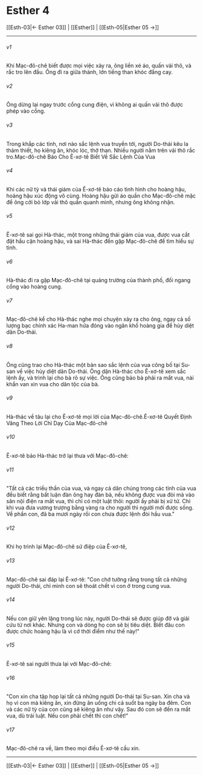 # Esther 4

[[Esth-03|← Esther 03]] | [[Esther]] | [[Esth-05|Esther 05 →]]
***



###### v1 
Khi Mạc-đô-chê biết được mọi việc xảy ra, ông liền xé áo, quấn vải thô, và rắc tro lên đầu. Ông đi ra giữa thành, lớn tiếng than khóc đắng cay. 

###### v2 
Ông dừng lại ngay trước cổng cung điện, vì không ai quấn vải thô được phép vào cổng. 

###### v3 
Trong khắp các tỉnh, nơi nào sắc lệnh vua truyền tới, người Do-thái kêu la thảm thiết, họ kiêng ăn, khóc lóc, thở than. Nhiều người nằm trên vải thô rắc tro.Mạc-đô-chê Báo Cho Ê-xơ-tê Biết Về Sắc Lệnh Của Vua 

###### v4 
Khi các nữ tỳ và thái giám của Ê-xơ-tê báo cáo tình hình cho hoàng hậu, hoàng hậu xúc động vô cùng. Hoàng hậu gửi áo quần cho Mạc-đô-chê mặc để ông cởi bỏ lớp vải thô quấn quanh mình, nhưng ông không nhận. 

###### v5 
Ê-xơ-tê sai gọi Hà-thác, một trong những thái giám của vua, được vua cắt đặt hầu cận hoàng hậu, và sai Hà-thác đến gặp Mạc-đô-chê để tìm hiểu sự tình. 

###### v6 
Hà-thác đi ra gặp Mạc-đô-chê tại quảng trường của thành phố, đối ngang cổng vào hoàng cung. 

###### v7 
Mạc-đô-chê kể cho Hà-thác nghe mọi chuyện xảy ra cho ông, ngay cả số lượng bạc chính xác Ha-man hứa đóng vào ngân khố hoàng gia để hủy diệt dân Do-thái. 

###### v8 
Ông cũng trao cho Hà-thác một bản sao sắc lệnh của vua công bố tại Su-san về việc hủy diệt dân Do-thái. Ông dặn Hà-thác cho Ê-xơ-tê xem sắc lệnh ấy, và trình lại cho bà rõ sự việc. Ông cũng bảo bà phải ra mắt vua, nài khẩn van xin vua cho dân tộc của bà. 

###### v9 
Hà-thác về tâu lại cho Ê-xơ-tê mọi lời của Mạc-đô-chê.Ê-xơ-tê Quyết Định Vâng Theo Lời Chỉ Dạy Của Mạc-đô-chê 

###### v10 
Ê-xơ-tê bảo Hà-thác trở lại thưa với Mạc-đô-chê: 

###### v11 
"Tất cả các triều thần của vua, và ngay cả dân chúng trong các tỉnh của vua đều biết rằng bất luận đàn ông hay đàn bà, nếu không được vua đòi mà vào sân nội điện ra mắt vua, thì chỉ có một luật thôi: người ấy phải bị xử tử. Chỉ khi vua đưa vương trượng bằng vàng ra cho người thì người mới được sống. Về phần con, đã ba mươi ngày rồi con chưa được lệnh đòi hầu vua." 

###### v12 
Khi họ trình lại Mạc-đô-chê sứ điệp của Ê-xơ-tê, 

###### v13 
Mạc-đô-chê sai đáp lại Ê-xơ-tê: "Con chớ tưởng rằng trong tất cả những người Do-thái, chỉ mình con sẽ thoát chết vì con ở trong cung vua. 

###### v14 
Nếu con giữ yên lặng trong lúc này, người Do-thái sẽ được giúp đỡ và giải cứu từ nơi khác. Nhưng con và dòng họ con sẽ bị tiêu diệt. Biết đâu con được chức hoàng hậu là vì cớ thời điểm như thế này!" 

###### v15 
Ê-xơ-tê sai người thưa lại với Mạc-đô-chê: 

###### v16 
"Con xin cha tập họp lại tất cả những người Do-thái tại Su-san. Xin cha và họ vì con mà kiêng ăn, xin đừng ăn uống chi cả suốt ba ngày ba đêm. Con và các nữ tỳ của con cũng sẽ kiêng ăn như vậy. Sau đó con sẽ đến ra mắt vua, dù trái luật. Nếu con phải chết thì con chết!" 

###### v17 
Mạc-đô-chê ra về, làm theo mọi điều Ê-xơ-tê cầu xin.

***
[[Esth-03|← Esther 03]] | [[Esther]] | [[Esth-05|Esther 05 →]]

